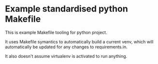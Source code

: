# Example standardised python Makefile


This is example Makefile tooling for python project.

It uses Makefile symantics to automatically build a current venv, which
will automatically be updated for any changes to requirements.in.

It also doesn't assume virtualenv is activated to run anything.

